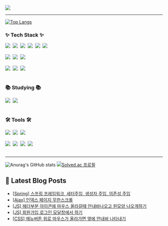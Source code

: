<!-- <img src="https://capsule-render.vercel.app/api?type=rounded&height=300&color=0%:D26B94,100%:76B2D4&text=Hello!&fontColor=FFFFFF"> -->

<img src="https://capsule-render.vercel.app/api?type=waving&height=300&color=0%:D26B94,100%:76B2D4&text=Hello!&fontColor=FFFFFF">

<!--
## Hi there 👋
**iseuljang/iseuljang** is a ✨ _special_ ✨ repository because its `README.md` (this file) appears on your GitHub profile.

Here are some ideas to get you started:

- 🔭 I’m currently working on ...
- 🌱 I’m currently learning ...
- 👯 I’m looking to collaborate on ...
- 🤔 I’m looking for help with ...
- 💬 Ask me about ...
- 📫 How to reach me: ...
- 😄 Pronouns: ...
- ⚡ Fun fact: ...
-->



<hr>

[![Top Langs](https://github-readme-stats.vercel.app/api/top-langs/?username=iseuljang&layout=compact)](https://github.com/iseuljang/github-readme-stats)

<h3 align="left">✨ Tech Stack ✨</h3>
<div align="left">  
  <img src="https://img.shields.io/badge/html5-E34F26.svg?style=for-the-badge&logo=html5&logoColor=white" />&nbsp
  <img src="https://img.shields.io/badge/css3-1572B6.svg?style=for-the-badge&logo=css3&logoColor=white" />&nbsp
  <img src="https://img.shields.io/badge/javascript-F7DF1E.svg?style=for-the-badge&logo=javascript&logoColor=20232a" />&nbsp
  <img src="https://img.shields.io/badge/jquery-0769AD.svg?style=for-the-badge&logo=jquery&logoColor=white" />&nbsp
  <img src="https://img.shields.io/badge/Ajax-3186C0.svg?style=for-the-badge&logo=Ajax&logoColor=white" />&nbsp
  <img src="https://img.shields.io/badge/apache tomcat-F8DC75?style=for-the-badge&logo=apachetomcat&logoColor=black"/>&nbsp  
</div>

<br>

<div align="left">
  <img src="https://img.shields.io/badge/Java-D90C0F?style=for-the-badge&logo=Java&logoColor=white"/>&nbsp
  <img src="https://img.shields.io/badge/mysql-4479A1?style=for-the-badge&logo=mysql&logoColor=white"/>&nbsp 
  <img src="https://img.shields.io/badge/Python-14354C?style=for-the-badge&logo=python&logoColor=white" />&nbsp 
</div>

<br>
<div align="left">
  <img src="https://img.shields.io/badge/pandas-150458.svg?style=for-the-badge&logo=pandas&logoColor=white" />&nbsp
  <img src="https://img.shields.io/badge/numpy-4d77cf.svg?style=for-the-badge&logo=numpy&logoColor=white" />&nbsp
  <img src="https://img.shields.io/badge/Matplotlib-11557c.svg?style=for-the-badge&logo=Matplotlib&logoColor=white" />&nbsp  
</div>

<br>

<h3 align="left">📚 Studying 📚</h3>
<div align="left">
  <img src="https://img.shields.io/badge/Java-D90C0F?style=for-the-badge&logo=Java&logoColor=white"/>&nbsp
  <img src="https://img.shields.io/badge/Spring-6DB33F?style=for-the-badge&logo=Spring&logoColor=white"/>&nbsp
  
  <!--
  <img src="https://img.shields.io/badge/springboot-6DB33F?style=for-the-badge&logo=springboot&logoColor=white" />&nbsp  
  <img src="https://img.shields.io/badge/kotlin-7F52FF?style=for-the-badge&logo=kotlin&logoColor=white" />&nbsp  
  <img src="https://img.shields.io/badge/typescript-007ACC.svg?style=for-the-badge&logo=typescript&logoColor=white" />&nbsp 
  -->
</div>

<br>

<h3 align="left">🛠 Tools 🛠</h3>
<div align="left">
  <img src="https://img.shields.io/badge/Eclipse IDE-2C2255.svg?style=for-the-badge&logo=EclipseIDE&logoColor=white" />&nbsp
  <img src="https://img.shields.io/badge/spyder IDE-FF0000.svg?style=for-the-badge&logo=spyderide&logoColor=white" />&nbsp
  <img src="https://img.shields.io/badge/anaconda-44A833.svg?style=for-the-badge&logo=anaconda&logoColor=white" />&nbsp
</div>

<br>

<div align="left">
  <img src="https://img.shields.io/badge/subversion-809CC9.svg?style=for-the-badge&logo=subversion&logoColor=white" />&nbsp
  <img src="https://img.shields.io/badge/git-F05033.svg?style=for-the-badge&logo=git&logoColor=white" />&nbsp
  <img src="https://img.shields.io/badge/github-181717.svg?style=for-the-badge&logo=github&logoColor=white" />&nbsp
  <img src="https://img.shields.io/badge/Notion-F3F3F3.svg?style=for-the-badge&logo=notion&logoColor=black" />&nbsp
</div>

<br>
<hr>


![Anurag's GitHub stats](https://github-readme-stats.vercel.app/api?username=iseuljang&theme=transparent&show_icons=true)
[![Solved.ac 프로필](http://mazassumnida.wtf/api/v2/generate_badge?boj=gyr0204)](https://solved.ac/gyr0204/)

## 📕 Latest Blog Posts

- [[Spring] 스프링 프레임워크, 세터주입, 생성자 주입, 의존성 주입](https://sgktn0204.tistory.com/entry/Spring-%EC%8A%A4%ED%94%84%EB%A7%81-%ED%94%84%EB%A0%88%EC%9E%84%EC%9B%8C%ED%81%AC-%EC%84%B8%ED%84%B0%EC%A3%BC%EC%9E%85-%EC%83%9D%EC%84%B1%EC%9E%90-%EC%A3%BC%EC%9E%85-%EC%9D%98%EC%A1%B4%EC%84%B1-%EC%A3%BC%EC%9E%85)
- [[Ajax] 인덱스 페이지 무한스크롤](https://sgktn0204.tistory.com/entry/Ajax-%EC%9D%B8%EB%8D%B1%EC%8A%A4-%ED%8E%98%EC%9D%B4%EC%A7%80-%EB%AC%B4%ED%95%9C%EC%8A%A4%ED%81%AC%EB%A1%A4)
- [[JS] 헤더부분 아이콘에 마우스 올라갈때 안내바나오고 원모양 나오게하기](https://sgktn0204.tistory.com/entry/JS-%ED%97%A4%EB%8D%94%EB%B6%80%EB%B6%84-%EC%95%84%EC%9D%B4%EC%BD%98%EC%97%90-%EB%A7%88%EC%9A%B0%EC%8A%A4-%EC%98%AC%EB%9D%BC%EA%B0%88%EB%95%8C-%EC%95%88%EB%82%B4%EB%B0%94%EB%82%98%EC%98%A4%EA%B3%A0-%EC%9B%90%EB%AA%A8%EC%96%91-%EB%82%98%EC%98%A4%EA%B2%8C%ED%95%98%EA%B8%B0)
- [[JS] 회원가입,로그인 모달창에서 하기](https://sgktn0204.tistory.com/entry/JS-%ED%9A%8C%EC%9B%90%EA%B0%80%EC%9E%85%EB%A1%9C%EA%B7%B8%EC%9D%B8-%EB%AA%A8%EB%8B%AC%EC%B0%BD%EC%97%90%EC%84%9C-%ED%95%98%EA%B8%B0)
- [[CSS] 메뉴버튼 위로 마우스가 올라가면 옆에 안내바 나타내기](https://sgktn0204.tistory.com/entry/CSS-%EB%A9%94%EB%89%B4%EB%B2%84%ED%8A%BC-%EC%9C%84%EB%A1%9C-%EB%A7%88%EC%9A%B0%EC%8A%A4%EA%B0%80-%EC%98%AC%EB%9D%BC%EA%B0%80%EB%A9%B4-%EC%98%86%EC%97%90-%EC%95%88%EB%82%B4%EB%B0%94-%EB%82%98%ED%83%80%EB%82%B4%EA%B8%B0)

